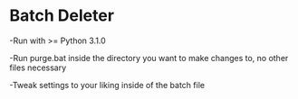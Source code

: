# Batch Deleter

-Run with >= Python 3.1.0

-Run purge.bat inside the directory you want to make changes to, no other files necessary

-Tweak settings to your liking inside of the batch file
